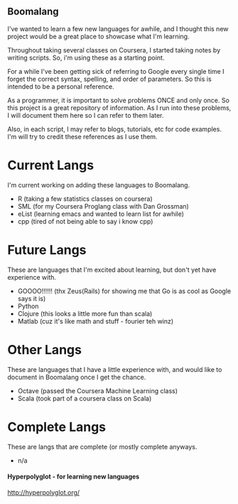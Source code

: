 Boomalang
----------

I've wanted to learn a few new languages for awhile, 
and I thought this new project would be a great place 
to showcase what I'm learning.

Throughout taking several classes on Coursera,
I started taking notes by writing scripts.  So, i'm using 
these as a starting point.

For a while I've been getting sick of referring to Google
every single time I forget the correct syntax, spelling, and
order of parameters.  So this is intended to be a personal reference.

As a programmer, it is important to solve problems ONCE and only once.
So this project is a great repository of information.  As I run into these
problems, I will document them here so I can refer to them later.  

Also, in each script, I may refer to blogs, tutorials, etc for code examples.  
I'm will try to credit these references as I use them.

Current Langs
=============
I'm current working on adding these languages to Boomalang.
- R (taking a few statistics classes on coursera)
- SML (for my Coursera Proglang class with Dan Grossman)
- eList (learning emacs and wanted to learn list for awhile)
- cpp (tired of not being able to say i know cpp)

Future Langs
============
These are languages that I'm excited about learning,
but don't yet have experience with.
- GOOOO!!!!!! (thx Zeus(Rails) for showing me that Go is as cool as Google says it is)
- Python
- Clojure (this looks a little more fun than scala)
- Matlab (cuz it's like math and stuff - fourier teh winz)

Other Langs
===========
These are languages that I have a little experience with,
and would like to document in Boomalang once I get the chance.
- Octave (passed the Coursera Machine Learning class)
- Scala (took part of a coursera class on Scala)

Complete Langs
==============
These are langs that are complete (or mostly complete anyways.
- n/a

#### Hyperpolyglot - for learning new languages
http://hyperpolyglot.org/

